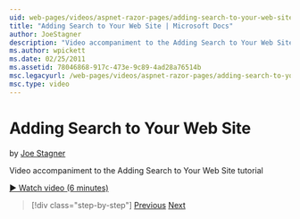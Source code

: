 ```yaml
---
uid: web-pages/videos/aspnet-razor-pages/adding-search-to-your-web-site
title: "Adding Search to Your Web Site | Microsoft Docs"
author: JoeStagner
description: "Video accompaniment to the Adding Search to Your Web Site tutorial"
ms.author: wpickett
ms.date: 02/25/2011
ms.assetid: 78046868-917c-473e-9c89-4ad28a76514b
msc.legacyurl: /web-pages/videos/aspnet-razor-pages/adding-search-to-your-web-site
msc.type: video
---
```

# Adding Search to Your Web Site

by [Joe Stagner](https://github.com/JoeStagner)

Video accompaniment to the Adding Search to Your Web Site tutorial

[&#9654; Watch video (6 minutes)](https://channel9.msdn.com/Blogs/ASP-NET-Site-Videos/adding-search-to-your-web-site)

> [!div class="step-by-step"]
> [Previous](adding-email-to-your-web-site.md)
> [Next](adding-social-networking-to-your-website.md)

